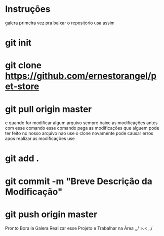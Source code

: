 # Instruções
galera primeira vez pra baixar o repositorio usa assim <br>
# git init
# git clone https://github.com/ernestorangel/pet-store
# git pull origin master 
e quando for modificar algum arquivo sempre baixe as modificaçôes antes com esse comando
esse comando pega as modificações que alguem pode ter feito no nosso arquivo nao use o clone novamente pode causar erros
apos realizar as modificações use
# git add .
# git commit -m "Breve Descrição da Modificação"
# git push origin master
Pronto Bora la Galera Realizar esse Projeto e Trabalhar na Área
\,,/ >.< \,,/
